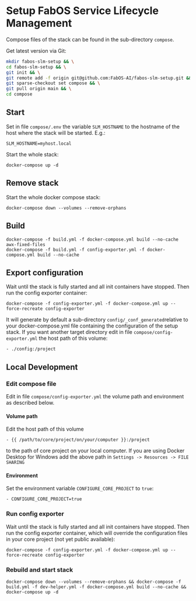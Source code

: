 # Setup FabOS Service Lifecycle Management

Compose files of the stack can be found in the sub-directory `compose`.

Get latest version via Git:
```sh
mkdir fabos-slm-setup && \
cd fabos-slm-setup && \
git init && \
git remote add -f origin git@github.com:FabOS-AI/fabos-slm-setup.git && \
git sparse-checkout set compose && \
git pull origin main && \
cd compose
```

## Start

Set in file `compose/.env` the variable `SLM_HOSTNAME` to the hostname of the host where the stack will be started. E.g.:
```
SLM_HOSTNAME=myhost.local
```

Start the whole stack:
```
docker-compose up -d
```

## Remove stack
Start the whole docker compose stack:
```
docker-compose down --volumes --remove-orphans
```

## Build
```
docker-compose -f build.yml -f docker-compose.yml build --no-cache awx-fixed-files
docker-compose -f build.yml -f config-exporter.yml -f docker-compose.yml build --no-cache
```

## Export configuration


Wait until the stack is fully started and all init containers have stopped. Then run the config exporter container:
```
docker-compose -f config-exporter.yml -f docker-compose.yml up --force-recreate config-exporter
```

It will generate by default a  sub-directory `config/_conf_generated`relative to your docker-compose.yml file containing 
the configuration of the setup stack. If you want another target directory edit in file `compose/config-exporter.yml` 
the host path of this volume:
```
- ./config:/project
```

## Local Development

### Edit compose file

Edit in file `compose/config-exporter.yml` the volume path and environment as described below.

#### Volume path
Edit the host path of this volume
```
- {{ /path/to/core/project/on/your/computer }}:/project
```
to the path of core project on your local computer. If you are using Docker Desktop for Windows add the above path 
in `Settings -> Resources -> FILE SHARING`

#### Environment
Set the environment variable `CONFIGURE_CORE_PROJECT` to `true`:
```
- CONFIGURE_CORE_PROJECT=true
```

### Run config exporter
Wait until the stack is fully started and all init containers have stopped. Then run the config exporter container, 
which will override the configuration files in your core project (not yet public available):
```
docker-compose -f config-exporter.yml -f docker-compose.yml up --force-recreate config-exporter
```

### Rebuild and start stack
```
docker-compose down --volumes --remove-orphans && docker-compose -f build.yml -f dev-helper.yml -f docker-compose.yml build --no-cache && docker-compose up -d
```
